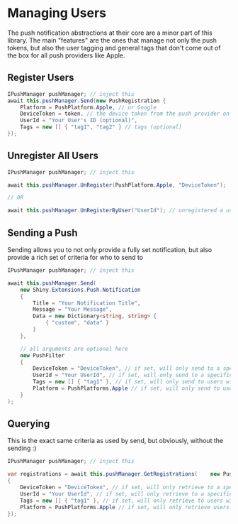 # Managing Users

The push notification abstractions at their core are a minor part of this library.  The main "features" are the ones that manage not only the push tokens, but also the user tagging and general tags that don't come out of the box for all push providers like Apple.

## Register Users

```csharp
IPushManager pushManager; // inject this
await this.pushManager.Send(new PushRegistration {
    Platform = PushPlatform.Apple, // or Google
    DeviceToken = token, // the device token from the push provider on the mobile side
    UserId = "Your User's ID (optional)",
    Tags = new [] { "tag1", "tag2" } // tags (optional)
});

```

## Unregister All Users

```csharp
IPushManager pushManager; // inject this

await this.pushManager.UnRegister(PushPlatform.Apple, "DeviceToken");

// OR

await this.pushManager.UnRegisterByUser("UserId"); // unregistered a userId from all platforms & devices
```

## Sending a Push

Sending allows you to not only provide a fully set notification, but also provide a rich set of criteria for who to send to

```csharp
IPushManager pushManager; // inject this

await this.pushManager.Send(
    new Shiny.Extensions.Push.Notification
    {
        Title = "Your Notification Title",
        Message = "Your Message",
        Data = new Dictionary<string, string> {
            { "custom", "data" }
        }
    },

    // all arguments are optional here
    new PushFilter
    {
        DeviceToken = "DeviceToken", // if set, will only send to a specific device
        UserId = "Your UserId", // if set, will only send to a specific user
        Tags = new [] { "tag1" }, // if set, will only send to users with these tags
        Platform = PushPlatforms.Apple // if set, will only send to users on this platform
    }
);
```


## Querying
This is the exact same criteria as used by send, but obviously, without the sending :)

```csharp
IPushManager pushManager; // inject this

var registrations = await this.pushManager.GetRegistrations(    new PushFilter
{
    DeviceToken = "DeviceToken", // if set, will only retrieve to a specific device
    UserId = "Your UserId", // if set, will only retrieve to a specific user
    Tags = new [] { "tag1" }, // if set, will only retrieve to users with these tags
    Platform = PushPlatforms.Apple // if set, will only retrieve users on this platform
});
```